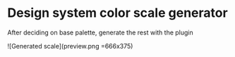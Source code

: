 # Design system color scale generator
After deciding on base palette, generate the rest with the plugin


![Generated scale](preview.png =666x375)
